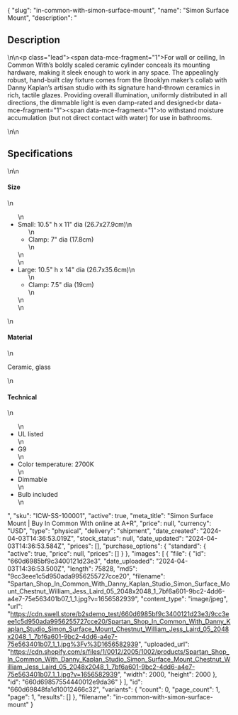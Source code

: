 {
  "slug": "in-common-with-simon-surface-mount",
  "name": "Simon Surface Mount",
  "description": "<h2>Description</h2>\n<!-- split -->\n<p class=\"lead\"><span data-mce-fragment=\"1\">For wall or ceiling, In Common With’s boldly scaled ceramic cylinder conceals its mounting hardware, making it sleek enough to work in any space. The appealingly robust, hand-built clay fixture comes from the Brooklyn maker’s collab with Danny Kaplan’s artisan studio with its signature hand-thrown ceramics in rich, tactile glazes. Providing overall illumination, uniformly distributed in all directions, the dimmable light is even damp-rated and designed</span><br data-mce-fragment=\"1\"><span data-mce-fragment=\"1\">to withstand moisture accumulation (but not direct contact with water) for use in bathrooms.</span></p>\n<!-- split -->\n<h2>Specifications</h2>\n<!-- split -->\n<h4>Size</h4>\n<ul>\n<li>Small: 10.5\" h x 11\" dia (26.7x27.9cm)\n<ul>\n<li>Clamp: 7\" dia (17.8cm)</li>\n</ul>\n</li>\n<li>Large: 10.5\" h x 14\" dia (26.7x35.6cm)\n<ul>\n<li>Clamp: 7.5\" dia (19cm)</li>\n</ul>\n</li>\n</ul>\n<h4>Material</h4>\n<p>Ceramic, glass</p>\n<h4>Technical</h4>\n<ul>\n<li>UL listed</li>\n<li>G9</li>\n<li>Color temperature: 2700K</li>\n<li>Dimmable</li>\n<li>Bulb included</li>\n</ul>",
  "sku": "ICW-SS-100001",
  "active": true,
  "meta_title": "Simon Surface Mount | Buy In Common With online at A+R",
  "price": null,
  "currency": "USD",
  "type": "physical",
  "delivery": "shipment",
  "date_created": "2024-04-03T14:36:53.019Z",
  "stock_status": null,
  "date_updated": "2024-04-03T14:36:53.584Z",
  "prices": [],
  "purchase_options": {
    "standard": {
      "active": true,
      "price": null,
      "prices": []
    }
  },
  "images": [
    {
      "file": {
        "id": "660d6985bf9c3400121d23e3",
        "date_uploaded": "2024-04-03T14:36:53.500Z",
        "length": 75828,
        "md5": "9cc3eee1c5d950ada9956255727cce20",
        "filename": "Spartan_Shop_In_Common_With_Danny_Kaplan_Studio_Simon_Surface_Mount_Chestnut_William_Jess_Laird_05_2048x2048_1_7bf6a601-9bc2-4dd6-a4e7-75e563401b07_1_1.jpg?v=1656582939",
        "content_type": "image/jpeg",
        "url": "https://cdn.swell.store/b2sdemo_test/660d6985bf9c3400121d23e3/9cc3eee1c5d950ada9956255727cce20/Spartan_Shop_In_Common_With_Danny_Kaplan_Studio_Simon_Surface_Mount_Chestnut_William_Jess_Laird_05_2048x2048_1_7bf6a601-9bc2-4dd6-a4e7-75e563401b07_1_1.jpg%3Fv%3D1656582939",
        "uploaded_url": "https://cdn.shopify.com/s/files/1/0012/2005/1002/products/Spartan_Shop_In_Common_With_Danny_Kaplan_Studio_Simon_Surface_Mount_Chestnut_William_Jess_Laird_05_2048x2048_1_7bf6a601-9bc2-4dd6-a4e7-75e563401b07_1_1.jpg?v=1656582939",
        "width": 2000,
        "height": 2000
      },
      "id": "660d69857554440012e9da36"
    }
  ],
  "id": "660d69848fa1d10012466c32",
  "variants": {
    "count": 0,
    "page_count": 1,
    "page": 1,
    "results": []
  },
  "filename": "in-common-with-simon-surface-mount"
}